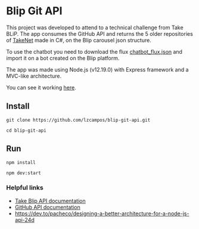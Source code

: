 # Blip Git API

This project was developed to attend to a technical challenge from Take BLiP. The app consumes the GitHub API and returns the 5 older repositories of [TakeNet](https://github.com/takenet) made in C#, on the Blip carousel json structure.

To use the chatbot you need to download the flux [chatbot_flux.json](https://github.com/lzcampos/blip-git-api/blob/master/chatbot_flux.json) and import it on a bot created on the Blip platform.

The app was made using Node.js (v12.19.0) with Express framework and a MVC-like architecture. 

You can see it working [here](https://blip-git-api.herokuapp.com/).


## Install

```
git clone https://github.com/lzcampos/blip-git-api.git

cd blip-git-api
```

## Run

```
npm install

npm dev:start
```

### Helpful links

- [Take Blip API documentation](https://docs.blip.ai/)
- [GitHub API documentation](https://developer.github.com/v3/)
- https://dev.to/pacheco/designing-a-better-architecture-for-a-node-js-api-24d
